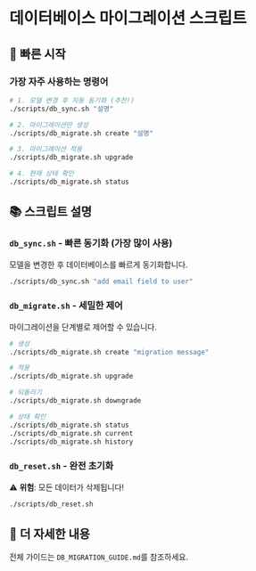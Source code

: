 # 데이터베이스 마이그레이션 스크립트

## 🚀 빠른 시작

### 가장 자주 사용하는 명령어

```bash
# 1. 모델 변경 후 자동 동기화 (추천!)
./scripts/db_sync.sh "설명"

# 2. 마이그레이션만 생성
./scripts/db_migrate.sh create "설명"

# 3. 마이그레이션 적용
./scripts/db_migrate.sh upgrade

# 4. 현재 상태 확인
./scripts/db_migrate.sh status
```

## 📚 스크립트 설명

### `db_sync.sh` - 빠른 동기화 (가장 많이 사용)
모델을 변경한 후 데이터베이스를 빠르게 동기화합니다.

```bash
./scripts/db_sync.sh "add email field to user"
```

### `db_migrate.sh` - 세밀한 제어
마이그레이션을 단계별로 제어할 수 있습니다.

```bash
# 생성
./scripts/db_migrate.sh create "migration message"

# 적용
./scripts/db_migrate.sh upgrade

# 되돌리기
./scripts/db_migrate.sh downgrade

# 상태 확인
./scripts/db_migrate.sh status
./scripts/db_migrate.sh current
./scripts/db_migrate.sh history
```

### `db_reset.sh` - 완전 초기화
⚠️ **위험**: 모든 데이터가 삭제됩니다!

```bash
./scripts/db_reset.sh
```

## 📖 더 자세한 내용

전체 가이드는 `DB_MIGRATION_GUIDE.md`를 참조하세요.

